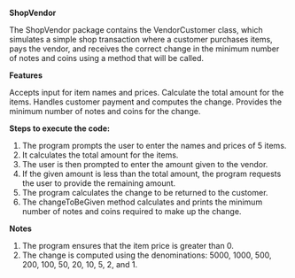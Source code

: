 **ShopVendor** <br>

The ShopVendor package contains the VendorCustomer class, which simulates a simple shop transaction where a customer purchases items, pays the vendor, and receives the correct change in the minimum number of notes and coins using a method that will be called. <br>

**Features** <br>

Accepts input for item names and prices.
Calculate the total amount for the items.
Handles customer payment and computes the change.
Provides the minimum number of notes and coins for the change. <br>

**Steps to execute the code:** <br>
1.	The program prompts the user to enter the names and prices of 5 items.
2.	It calculates the total amount for the items.
3.	The user is then prompted to enter the amount given to the vendor.
4.	If the given amount is less than the total amount, the program requests the user to provide the remaining amount.
5.	The program calculates the change to be returned to the customer.
6.	The changeToBeGiven method calculates and prints the minimum number of notes and coins required to make up the change.<br>
 
**Notes**<br>
1. The program ensures that the item price is greater than 0.
2. The change is computed using the denominations: 5000, 1000, 500, 200, 100, 50, 20, 10, 5, 2, and 1.
